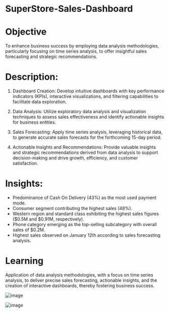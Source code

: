 # SuperStore-Sales-Dashboard

# Objective
To enhance business success by employing data analysis methodologies, particularly focusing on time series analysis, to offer insightful sales forecasting and strategic recommendations.

# Description:
1. Dashboard Creation: Develop intuitive dashboards with key performance indicators (KPIs), interactive visualizations, and filtering capabilities to facilitate data exploration.

2. Data Analysis: Utilize exploratory data analysis and visualization techniques to assess sales effectiveness and identify actionable insights for business entities.

3. Sales Forecasting: Apply time series analysis, leveraging historical data, to generate accurate sales forecasts for the forthcoming 15-day period.

4. Actionable Insights and Recommendations: Provide valuable insights and strategic recommendations derived from data analysis to support decision-making and drive growth, efficiency, and customer satisfaction.

# Insights:
- Predominance of Cash On Delivery (43%) as the most used payment mode.
- Consumer segment contributing the highest sales (48%).
- Western region and standard class exhibiting the highest sales figures ($0.5M and $0.91M, respectively).
- Phone category emerging as the top-selling subcategory with overall sales of $0.2M.
- Highest sales observed on January 12th according to sales forecasting analysis.

# Learning
Application of data analysis methodologies, with a focus on time series analysis, to deliver precise sales forecasting, actionable insights, and the creation of interactive dashboards, thereby fostering business success.

![image](https://github.com/ashutoshcgm/SuperStore-Sales-Dashboard/assets/87574252/95251514-b787-421e-8700-c0bbbdc896d9)

![image](https://github.com/ashutoshcgm/SuperStore-Sales-Dashboard/assets/87574252/5c794092-609d-4d83-b0b8-9e197cb545cd)


